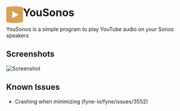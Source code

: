# YouSonos <img src="yousonos.png" align="left" width="45" height="45">
YouSonos is a simple program to play YouTube audio on your Sonos speakers

## Screenshots
![Screenshot](https://user-images.githubusercontent.com/68018116/212483776-3f1a4884-2442-46a1-85ea-1a288960f85f.png)

## Known Issues
- Crashing when minimizing (fyne-io/fyne/issues/3552)
